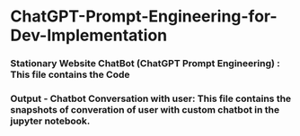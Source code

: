 # ChatGPT-Prompt-Engineering-for-Dev-Implementation

### Stationary Website ChatBot (ChatGPT Prompt Engineering) : This file contains the Code
### Output - Chatbot Conversation with user: This file contains the snapshots of converation of user with custom chatbot in the jupyter notebook.
